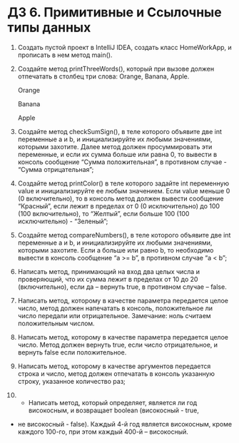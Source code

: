 # ДЗ 6. Примитивные и Ссылочные типы данных

1. Создать пустой проект в IntelliJ IDEA, создать класс HomeWorkApp, и прописать в нем метод main().


2. Создайте метод printThreeWords(), который при вызове должен отпечатать в столбец три слова: Orange, Banana, Apple.

    Orange

    Banana

    Apple


3. Создайте метод checkSumSign(), в теле которого объявите две int переменные a и b, и инициализируйте их любыми 
   значениями, которыми захотите. Далее метод должен просуммировать эти переменные, и если их сумма больше или равна 0, 
   то вывести в консоль сообщение “Сумма положительная”, в противном случае - “Сумма отрицательная”;


4. Создайте метод printColor() в теле которого задайте int переменную value и инициализируйте ее любым значением. 
   Если value меньше 0 (0 включительно), то в консоль метод должен вывести сообщение “Красный”, если лежит в пределах 
   от 0 (0 исключительно) до 100 (100 включительно), то “Желтый”, если больше 100 (100 исключительно) - “Зеленый”;


5. Создайте метод compareNumbers(), в теле которого объявите две int переменные a и b, и инициализируйте их любыми 
   значениями, которыми захотите. Если a больше или равно b, то необходимо вывести в консоль сообщение “a >= b”, 
   в противном случае “a < b”;


6. Написать метод, принимающий на вход два целых числа и проверяющий, что их сумма лежит в пределах от 10 до 20 
   (включительно), если да – вернуть true, в противном случае – false.


7. Написать метод, которому в качестве параметра передается целое число, метод должен напечатать в консоль, 
   положительное ли число передали или отрицательное. Замечание: ноль считаем положительным числом.

   
8. Написать метод, которому в качестве параметра передается целое число. Метод должен вернуть true, если число 
   отрицательное, и вернуть false если положительное.

   
9. Написать метод, которому в качестве аргументов передается строка и число, метод должен отпечатать в консоль 
   указанную строку, указанное количество раз;



10. * Написать метод, который определяет, является ли год високосным, и возвращает boolean (високосный - true, 
* не високосный - false). Каждый 4-й год является високосным, кроме каждого 100-го, при этом каждый 400-й – високосный.